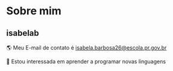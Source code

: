 # Sobre mim
## isabelab
 🌎 Meu E-mail de contato é isabela.barbosa26@escola.pr.gov.br

 🌱 Estou interessada em aprender a programar novas linguagens
